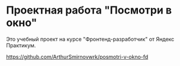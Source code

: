 # Проектная работа "Посмотри в окно"

Это учебный проект на курсе "Фронтенд-разработчик" от Яндекс Практикум.

https://github.com/ArthurSmirnovwrk/posmotri-v-okno-fd